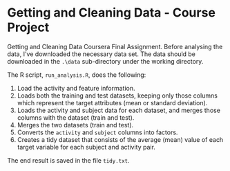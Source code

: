 # Getting and Cleaning Data - Course Project

Getting and Cleaning Data Coursera Final Assignment.
Before analysing the data, I've downloaded the necessary data set.
The data should be downloaded in the `.\data` sub-directory under the working directory.

The R script, `run_analysis.R`, does the following:
 
1. Load the activity and feature information.
3. Loads both the training and test datasets, keeping only those columns which
   represent the target attributes (mean or standard deviation).
4. Loads the activity and subject data for each dataset, and merges those
   columns with the dataset (train and test).
5. Merges the two datasets (train and test).
6. Converts the `activity` and `subject` columns into factors.
7. Creates a tidy dataset that consists of the average (mean) value of each
   target variable for each subject and activity pair.

The end result is saved in the file `tidy.txt`.
